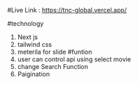 #Live Link : https://tnc-global.vercel.app/

#technology 
1. Next js
2. tailwind css
3. meterila for slide
#funtion
1. user can control api using select movie
2. change Search Function
3. Paigination
 
 
